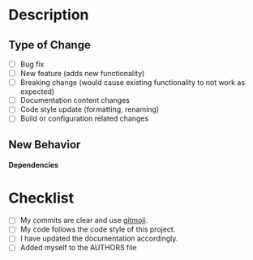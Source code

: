# Description

<!--- Can't fit a complete description in the title? Include a breif summary of the change here. -->

## Type of Change

- [ ] Bug fix <!--- (#issue-number) -->
- [ ] New feature (adds new functionality)
- [ ] Breaking change (would cause existing functionality to not work as expected)
- [ ] Documentation content changes
- [ ] Code style update (formatting, renaming)
- [ ] Build or configuration related changes

<!--- If this PR closes an issue, you can ignore this section

    ## Current Behavior
    <!--- Describe the changes in detail. ->

    ## Motivation and Context (move this to below "New Behavior"!)
    <!--- Why is this change required? What problem does it solve? ->

-->

## New Behavior

<!--- Describe your changes in detail -->

#### Dependencies

<!--- List and link any new dependencies here. (delete section if none) -->

# Checklist

- [ ] My commits are clear and use [gitmoji](https://github.com/carloscuesta/gitmoji).
- [ ] My code follows the code style of this project.
- [ ] I have updated the documentation accordingly.
- [ ] Added myself to the AUTHORS file
